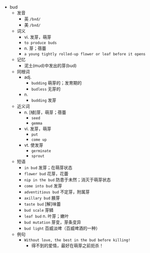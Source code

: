 - bud
  - 发音
    - 英 `/bʌd/`
    - 美 `/bʌd/`
  - 词义
    - vi. 发芽，萌芽
    - `to produce buds`
    - n. 芽；蓓蕾
    - `a young tightly rolled-up flower or leaf before it opens`
  - 记忆
    - 泥土(mud)中发出的芽(bud)
  - 同根词
    - adj.
      - `budding` 萌芽的；发育期的
      - `budless` 无芽的
    - n.
      - `budding` 发芽
  - 近义词
    - n. [植]芽，萌芽；蓓蕾
      - `seed`
      - `gemma`
    - vi. 发芽，萌芽
      - `put`
      - `come up`
    - vt. 使发芽
      - `germinate`
      - `sprout`
  - 短语
    - `in bud` 发芽；在萌芽状态 
    - `flower bud` 花芽，花蕾 
    - `nip in the bud` 防患于未然；消灭于萌芽状态 
    - `come into bud` 发芽 
    - `adventitious bud` 不定芽，附属芽 
    - `axillary bud` 腋芽 
    - `taste bud` [解]味蕾 
    - `bud scale` 芽鳞 
    - `leaf bud` n. 叶芽；嫩叶 
    - `bud mutation` 芽变，芽条变异 
    - `bud light` 百威淡啤（百威啤酒的一种） 
  - 例句
    - `Without love, the best in the bud before killing!`
      - 得不到的爱情，最好在萌芽之前扼杀！

